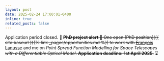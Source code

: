 ```yaml
---
layout: post
date: 2025-02-24 17:00:01-0400
inline: true
related_posts: false
---
```


Application period closed. :loudspeaker: <del>**PhD project alert** :loudspeaker: One open [PhD position]({{ site.baseurl }}{% link _pages/opportunities.md %}) to work with [François Lanusse](https://flanusse.net) and me on _Point Spread Function Modelling for Space Telescopes with a Differentiable Optical Model_. **Application deadline: 1st April 2025**.</del> :hourglass: 


